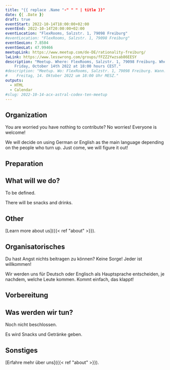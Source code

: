 ```yaml
---
title: "{{ replace .Name "-" " " | title }}"
date: {{ .Date }}
draft: true
eventStart: 2022-10-14T18:00:00+02:00
eventEnd: 2022-10-14T20:00:00+02:00
eventLocation: "FlexRooms, Salzstr. 1, 79098 Freiburg"
#eventLocation: "FlexRooms, Salzstr. 1, 79098 Freiburg"
eventGeoLon: 7.8504
eventGeoLat: 47.99466
meetupLink: https://www.meetup.com/de-DE/rationality-freiburg/
lwLink: https://www.lesswrong.com/groups/fFZZ2Ywzsab86EESY
description: "Meetup. Where: FlexRooms, Salzstr. 1, 79098 Freiburg. When:
    Friday, October 14th 2022 at 18:00 hours CEST."
#description: "Meetup. Wo: FlexRooms, Salzstr. 1, 79098 Freiburg. Wann:
#    Freitag, 14. Oktober 2022 um 18:00 Uhr MESZ."
outputs:
  - HTML
  - Calendar
#slug: 2022-10-14-acx-astral-codex-ten-meetup
---
```


## Organization

You are worried you have nothing to contribute? No worries! Everyone is
welcome!

We will decide on using German or English as the main language depending on the
people who turn up. Just come, we will figure it out!


## Preparation


## What will we do?

To be defined.

There will be snacks and drinks.

## Other

[Learn more about us]({{< ref "about" >}}).


## Organisatorisches

Du hast Angst nichts beitragen zu können? Keine Sorge! Jeder ist willkommen!

Wir werden uns für Deutsch oder Englisch als Hauptsprache entscheiden, je
nachdem, welche Leute kommen. Kommt einfach, das klappt!


## Vorbereitung



## Was werden wir tun?

Noch nicht beschlossen.

Es wird Snacks und Getränke geben.


## Sonstiges

[Erfahre mehr über uns]({{< ref "about" >}}).

